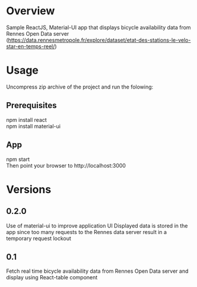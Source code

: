 # Overview
Sample ReactJS, Material-UI app that displays bicycle availability data from Rennes Open Data server (https://data.rennesmetropole.fr/explore/dataset/etat-des-stations-le-velo-star-en-temps-reel/)

# Usage
Uncompress zip archive of the project and run the folowing:

## Prerequisites
npm install react  
npm install material-ui

## App
npm start  
Then point your browser to http://localhost:3000

# Versions

## 0.2.0
Use of material-ui to improve application UI
Displayed data is stored in the app since too many requests to the Rennes data server result in a temporary request lockout

## 0.1
Fetch real time bicycle availability data from Rennes Open Data server and display using React-table component  

